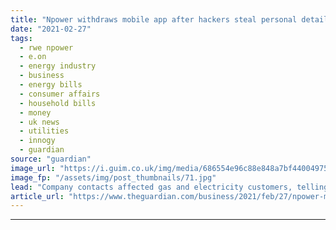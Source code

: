 ```yaml
---
title: "Npower withdraws mobile app after hackers steal personal details"
date: "2021-02-27"
tags: 
  - rwe npower
  - e.on
  - energy industry
  - business
  - energy bills
  - consumer affairs
  - household bills
  - money
  - uk news
  - utilities
  - innogy
  - guardian
source: "guardian"
image_url: "https://i.guim.co.uk/img/media/686554e96c88e848a7bf44004975ae589b3226fe/0_78_4134_2481/master/4134.jpg?width=460&quality=85&auto=format&fit=max&s=250e39e3138b062f01873e78399a6cb4"
image_fp: "/assets/img/post_thumbnails/71.jpg"
lead: "Company contacts affected gas and electricity customers, telling them to change passwordsNpower has permanently withdrawn its mobile app after hackers used it to access its customers’ personal details, including the sort codes and the last four digit..."
article_url: "https://www.theguardian.com/business/2021/feb/27/npower-mobile-app-hackers-personal-details-gas-electricity-customers"
---
```


---
